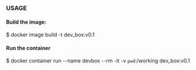 ### USAGE

#### Build the image:

$ docker image build -t dev_box:v0.1


#### Run the container

$ docker container run --name devbox  --rm -it -v `pwd`:/working  dev_box:v0.1
